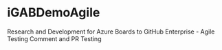 # iGABDemoAgile
Research and Development for Azure Boards to GitHub Enterprise - Agile Testing Comment and PR Testing
